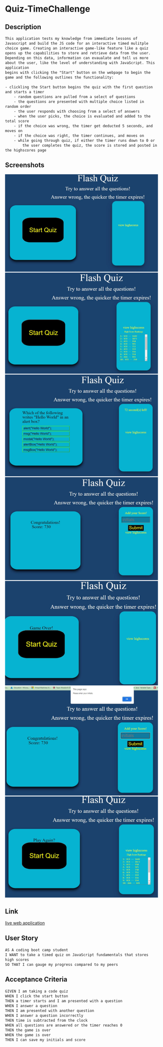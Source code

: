 # Quiz-TimeChallenge

## Description

```
This application tests my knowledge from immediate lessons of Javascript and build the JS code for an interactive timed mulitple choice game. Creating an interactive game-like feature like a quiz opens up the capabilities to store and retrieve data from the user. Depending on this data, information can evaualate and tell us more about the user, like the level of understanding with JavaScript. This application 
begins with clicking the "Start" button on the webpage to begin the game and the following outlines the functionality:

- clickling the Start button begins the quiz with the first question and starts a timer
    - random questions are pulled from a select of questions
    - the questions are presented with multiple choice listed in random order
    - the user responds with choosing from a select of answers
    - when the user picks, the choice is evaluated and added to the total score
    - if the choice was wrong, the timer get deducted 5 seconds, and moves on
    - if the choice was right, the timer continues, and moves on
    - while going through quiz, if either the timer runs down to 0 or
        the user completes the quiz, the score is stored and posted in the highscores page
```

## Screenshots
![starting line](./assets/images/starting.JPG)
![highscores from local storage](./assets/images/highscoresfromstorage.JPG)
![random question w/ unordered multiple choice](./assets/images/question.JPG)
![finished quiz](./assets/images/finishline.JPG)
![fail to finish - time expired](./assets/images/failfinish.JPG)
![need initials from user to store score](./assets/images/needinitials.JPG)
![local storage data updated](./assets/images/updatedscores.JPG)

## Link

[live web application](https://fractalicecream.github.io/Quiz-TimeChallenge/)

## User Story

```
AS A coding boot camp student
I WANT to take a timed quiz on JavaScript fundamentals that stores high scores
SO THAT I can gauge my progress compared to my peers
```

## Acceptance Criteria

```
GIVEN I am taking a code quiz
WHEN I click the start button
THEN a timer starts and I am presented with a question
WHEN I answer a question
THEN I am presented with another question
WHEN I answer a question incorrectly
THEN time is subtracted from the clock
WHEN all questions are answered or the timer reaches 0
THEN the game is over
WHEN the game is over
THEN I can save my initials and score
```

